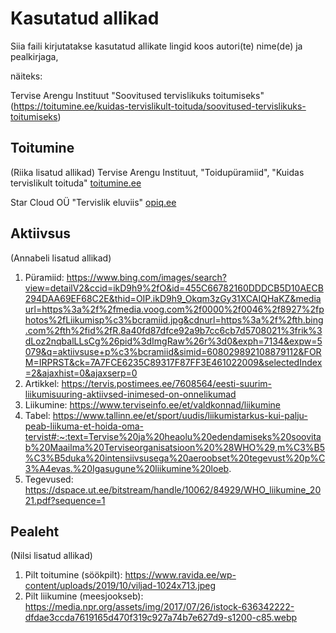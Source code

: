 # Kasutatud allikad
Siia faili kirjutatakse kasutatud allikate lingid koos autori(te) nime(de) ja pealkirjaga,

näiteks:

Tervise Arengu Instituut "Soovitused tervislikuks toitumiseks" (https://toitumine.ee/kuidas-tervislikult-toituda/soovitused-tervislikuks-toitumiseks)

## Toitumine
(Riika lisatud allikad)
Tervise Arengu Instituut, "Toidupüramiid", "Kuidas tervislikult toituda" [toitumine.ee](https://toitumine.ee/)

Star Cloud OÜ "Tervislik eluviis" [opiq.ee](https://www.opiq.ee/kit/281/chapter/15793)

## Aktiivsus
(Annabeli lisatud allikad)
1. Püramiid: https://www.bing.com/images/search?view=detailV2&ccid=ikD9h9%2fO&id=455C66782160DDDCB5D10AECB294DAA69EF68C2E&thid=OIP.ikD9h9_Okqm3zGy31XCAIQHaKZ&mediaurl=https%3a%2f%2fmedia.voog.com%2f0000%2f0046%2f8927%2fphotos%2fLiikumisp%c3%bcramiid.jpg&cdnurl=https%3a%2f%2fth.bing.com%2fth%2fid%2fR.8a40fd87dfce92a9b7cc6cb7d5708021%3frik%3dLoz2nqbalLLsCg%26pid%3dImgRaw%26r%3d0&exph=7134&expw=5079&q=aktiivsuse+p%c3%bcramiid&simid=608029892108879112&FORM=IRPRST&ck=7A7FCE6235C89317F87FF3E461022009&selectedIndex=2&ajaxhist=0&ajaxserp=0
2. Artikkel: https://tervis.postimees.ee/7608564/eesti-suurim-liikumisuuring-aktiivsed-inimesed-on-onnelikumad
3. Liikumine: https://www.terviseinfo.ee/et/valdkonnad/liikumine
4. Tabel: https://www.tallinn.ee/et/sport/uudis/liikumistarkus-kui-palju-peab-liikuma-et-hoida-oma-tervist#:~:text=Tervise%20ja%20heaolu%20edendamiseks%20soovitab%20Maailma%20Terviseorganisatsioon%20%28WHO%29,m%C3%B5%C3%B5duka%20intensiivsusega%20aeroobset%20tegevust%20p%C3%A4evas.%20Igasugune%20liikumine%20loeb.
5. Tegevused: https://dspace.ut.ee/bitstream/handle/10062/84929/WHO_liikumine_2021.pdf?sequence=1

## Pealeht
(Nilsi lisatud allikad)
1. Pilt toitumine (söökpilt):
https://www.ravida.ee/wp-content/uploads/2019/10/viljad-1024x713.jpeg
2. Pilt liikumine (meesjookseb):
https://media.npr.org/assets/img/2017/07/26/istock-636342222-dfdae3ccda7619165d470f319c927a74b7e627d9-s1200-c85.webp

